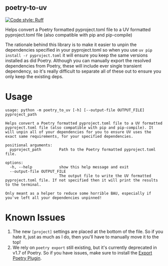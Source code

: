 poetry-to-uv
-----------------------------

[![Code style: Ruff](https://img.shields.io/endpoint?url=https://raw.githubusercontent.com/astral-sh/ruff/main/assets/badge/v2.json)](https://github.com/astral-sh/ruff)

Helps convert a Poetry formatted pyproject.toml file to a UV formatted pyproject.toml file (also 
compatible with pip and pip-compile)

The rationale behind this library is to make it easier to unpin the dependencies specified in your 
pyproject.toml so when you use `uv pip install -r pyproject.toml` it will ensure you keep the same
versions installed as did Poetry. Although you can manually export the resolved dependencies from 
Poetry, these will include ever single transient dependency, so it's really difficult to separate 
all of these out to ensure you only keep the existing deps.


# Usage
```
usage: python -m poetry_to_uv [-h] [--output-file OUTPUT_FILE] pyproject_path

Helps convert a Poetry formatted pyproject.toml file to a UV formatted pyproject.toml file (also compatible with pip and pip-compile). It will unpin all of your dependencies for you to ensure UV uses the exact same requirements, for your specified dependencies.

positional arguments:
  pyproject_path        Path to the Poetry formatted pyproject.toml file.

options:
  -h, --help            show this help message and exit
  --output-file OUTPUT_FILE
                        The output file to write the UV formatted pyproject.toml file. If not specified then it will print the results to the terminal.

Only meant as a helper to reduce some horrible BAU, especially if you've left all your dependencies unpinned!
```


# Known Issues
1) The new `[project]` settings are placed at the bottom of the file. So if you hate it, just as much as I do, then you'll have to manually move it to the top!
2) We rely on `poetry export` still existing, but it's currently deprecated in v1.7 of Poetry. So if you have issues, make sure to install the [Export Poetry Plugin](https://github.com/python-poetry/poetry-plugin-export).